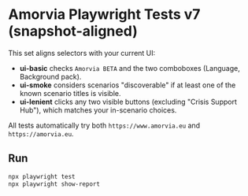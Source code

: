 # Amorvia Playwright Tests v7 (snapshot-aligned)

This set aligns selectors with your current UI:

- **ui-basic** checks `Amorvia BETA` and the two comboboxes (Language, Background pack).
- **ui-smoke** considers scenarios "discoverable" if at least one of the known scenario titles is visible.
- **ui-lenient** clicks any two visible buttons (excluding "Crisis Support Hub"), which matches your in-scenario choices.

All tests automatically try both `https://www.amorvia.eu` and `https://amorvia.eu`.

## Run
```powershell
npx playwright test
npx playwright show-report
```
